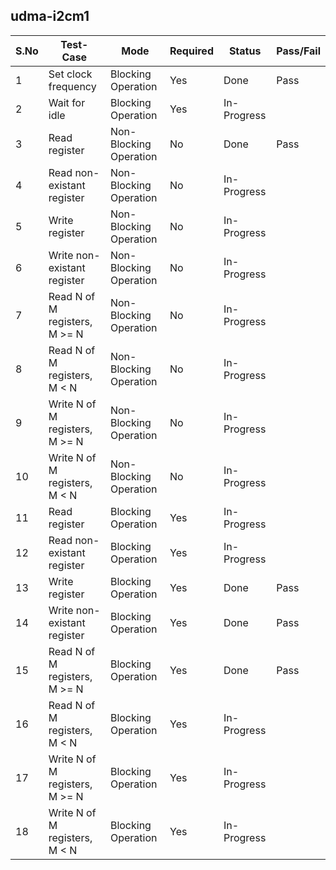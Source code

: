 ## udma-i2cm1

|S.No   | Test-Case  | Mode  | Required  | Status  | Pass/Fail|
| ---   |  ---  |  ---  |  ---  |  ---  |  ---|
|1      | Set clock frequency  | Blocking Operation  | Yes  | Done  | Pass|
|2  | Wait for idle  | Blocking Operation  | Yes  | In-Progress  | |
|3  | Read register  | Non-Blocking Operation  | No  | Done  | Pass|
|4  | Read non-existant register  | Non-Blocking Operation  | No  | In-Progress  | |
|5  | Write register  | Non-Blocking Operation  | No  | In-Progress  | |
|6  | Write non-existant register  | Non-Blocking Operation  | No  | In-Progress  | |
|7  | Read N of M registers, M >= N  | Non-Blocking Operation  | No  | In-Progress  | |
|8  | Read N of M registers, M < N  | Non-Blocking Operation  | No  | In-Progress  | |
|9  | Write N of M registers, M >= N  | Non-Blocking Operation  | No  | In-Progress  | |
|10  | Write N of M registers, M < N  | Non-Blocking Operation  | No  | In-Progress  | |
|11  | Read register  | Blocking Operation  | Yes  | In-Progress  | |
|12  | Read non-existant register  | Blocking Operation   | Yes  | In-Progress  | |
|13  | Write register  | Blocking Operation  | Yes  | Done  | Pass|
|14  | Write non-existant register  | Blocking Operation  | Yes  | Done  | Pass|
|15  | Read N of M registers, M >= N  | Blocking Operation  | Yes  | Done  | Pass|
|16  | Read N of M registers, M < N  | Blocking Operation  | Yes  | In-Progress  | |
|17  | Write N of M registers, M >= N  | Blocking Operation  | Yes  | In-Progress  | |
|18  | Write N of M registers, M < N  | Blocking Operation  | Yes  | In-Progress  | |